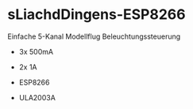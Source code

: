 # sLiachdDingens-ESP8266
Einfache 5-Kanal Modellflug Beleuchtungssteuerung

- 3x 500mA
- 2x 1A

- ESP8266
- ULA2003A
